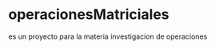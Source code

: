 operacionesMatriciales
======================

es un proyecto para la materia investigacion de operaciones